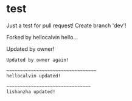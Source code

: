 # test
Just a test for pull request!
Create branch 'dev'!

Forked by hellocalvin
hello...

Updated by owner!

~~~~~~~~~~~~~~~~~~~~~~~~~~~~~~~~~~~
Updated by owner again!

~~~~~~~~~~~~~~~~~~~~~~~~~~~~~~~~~
hellocalvin updated!

~~~~~~~~~~~~~~~~~~~~~~~~~~~~~~~
lishanzha updated!
